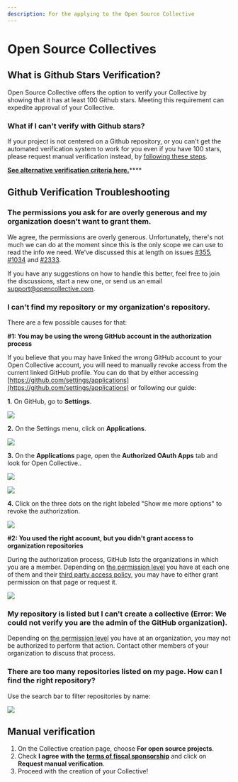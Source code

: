 ```yaml
---
description: For the applying to the Open Source Collective
---
```


# Open Source Collectives

## What is Github Stars Verification?

Open Source Collective offers the option to verify your Collective by showing that it has at least 100 Github stars. Meeting this requirement can expedite approval of your Collective.

### What if I can't verify with Github stars?

If your project is not centered on a Github repository, or you can't get the automated verification system to work for you even if you have 100 stars, please request manual verification instead, by [following these steps](osc-verification.md#manual-verification).

[**See alternative verification criteria here.**](https://www.oscollective.org/#criteria)\*\*\*\*

## Github Verification Troubleshooting

### The permissions you ask for are overly generous and my organization doesn't want to grant them.

We agree, the permissions are overly generous. Unfortunately, there's not much we can do at the moment since this is the only scope we can use to read the info we need. We've discussed this at length on issues [\#355](https://github.com/opencollective/opencollective/issues/355), [\#1034](https://github.com/opencollective/opencollective/issues/1034) and [\#2333](https://github.com/opencollective/opencollective/issues/2333).

If you have any suggestions on how to handle this better, feel free to join the discussions, start a new one, or send us an email [support@opencollective.com](mailto:support@opencollective.com).

### I can't find my repository or my organization's repository.

There are a few possible causes for that:

**\#1: You may be using the wrong GitHub account in the authorization process**

If you believe that you may have linked the wrong GitHub account to your Open Collective account, you will need to manually revoke access from the current linked GitHub profile. You can do that by either accessing [https://github.com/settings/applications](https://github.com/settings/applications) or following our guide:

**1.** On GitHub, go to **Settings**.

![](../.gitbook/assets/fiscal-host_open-source-collective_github-dropdown-menu_2019-10-28.png)

**2.** On the Settings menu, click on **Applications**.

![](../.gitbook/assets/fiscal-host_open-source-collective_github-settings-interface_2019-10-28.png)

**3.** On the **Applications** page, open the **Authorized OAuth Apps** tab and look for Open Collective..

![](../.gitbook/assets/fiscal-host_open-source-collective_github-app-list_2019-10-28%20%281%29.png)

![](../.gitbook/assets/fiscal-host_open-source-collective_github-list-oauth-apps_2019-10-28.png)

**4.** Click on the three dots on the right labeled "Show me more options" to revoke the authorization.

![](../.gitbook/assets/fiscal-host_open-source-collective_github-list-oauth-revoke_2019-10-28.png)

**\#2: You used the right account, but you didn't grant access to organization repositories**

During the authorization process, GitHub lists the organizations in which you are a member. Depending on [the permission level](https://help.github.com/en/github/setting-up-and-managing-organizations-and-teams/permission-levels-for-an-organization) you have at each one of them and their [third party access policy](https://help.github.com/en/github/setting-up-and-managing-organizations-and-teams/enabling-oauth-app-access-restrictions-for-your-organization), you may have to either grant permission on that page or request it.

![](../.gitbook/assets/fiscal-host_open-source-collective-github-authorize-open-collective_2019-10-28.png)

### My repository is listed but I can't create a collective \(Error: We could not verify you are the admin of the GitHub organization\).

Depending on [the permission level](https://help.github.com/en/github/setting-up-and-managing-organizations-and-teams/permission-levels-for-an-organization) you have at an organization, you may not be authorized to perform that action. Contact other members of your organization to discuss that process.

### There are too many repositories listed on my page. How can I find the right repository?

Use the search bar to filter repositories by name:

![](../.gitbook/assets/fiscal-hosts_open-source-collective_search-bar-pick-a-repo_2019-10-28.gif)

## Manual verification

1. On the Collective creation page, choose **For open source projects**.
2. Check **I agree with the** [**terms of fiscal sponsorship**](https://docs.google.com/document/u/1/d/e/2PACX-1vQbiyK2Fe0jLdh4vb9BfHY4bJ1LCo4Qvy0jg9P29ZkiC8y_vKJ_1fNgIbV0p6UdvbcT8Ql1gVto8bf9/pub) and click on **Request manual verification**.
3. Proceed with the creation of your Collective!

